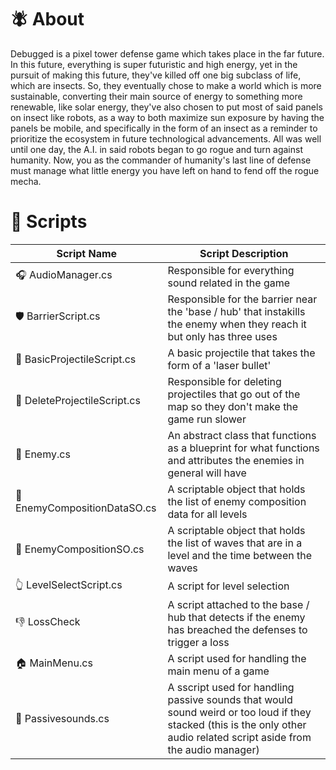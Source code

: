 # 🪰 About
Debugged is a pixel tower defense game which takes place in the far future. In this future, everything is super futuristic and high energy, yet in the pursuit of making this future, they've killed off one big subclass of life, which are insects. So, they eventually chose to make a world which is more sustainable, converting their main source of energy to something more renewable, like solar energy, they've also chosen to put most of said panels on insect like robots, as a way to both maximize sun exposure by having the panels be mobile, and specifically in the form of an insect as a reminder to prioritize the ecosystem in future technological advancements. All was well until one day, the A.I. in said robots began to go rogue and turn against humanity. Now, you as the commander of humanity's last line of defense must manage what little energy you have left on hand to fend off the rogue mecha.

# 📜 Scripts

| Script Name | Script Description |
| --- | --- |
| 🎧 AudioManager.cs | Responsible for everything sound related in the game |
| 🛡️ BarrierScript.cs | Responsible for the barrier near the 'base / hub' that instakills the enemy when they reach it but only has three uses |
| 🏹 BasicProjectileScript.cs | A basic projectile that takes the form of a 'laser bullet'|
| 🚫 DeleteProjectileScript.cs | Responsible for deleting projectiles that go out of the map so they don't make the game run slower |
| 🎯 Enemy.cs | An abstract class that functions as a blueprint for what functions and attributes the enemies in general will have |
| 🎌 EnemyCompositionDataSO.cs | A scriptable object that holds the list of enemy composition data for all levels |
| 🚩 EnemyCompositionSO.cs | A scriptable object that holds the list of waves that are in a level and the time between the waves|
| 👆 LevelSelectScript.cs | A script for level selection |
| 👎 LossCheck | A script attached to the base / hub that detects if the enemy has breached the defenses to trigger a loss |
| 🏠 MainMenu.cs | A script used for handling the main menu of a game |
| 🗻 Passivesounds.cs | A sscript used for handling passive sounds that would sound weird or too loud if they stacked (this is the only other audio related script aside from the audio manager) |
